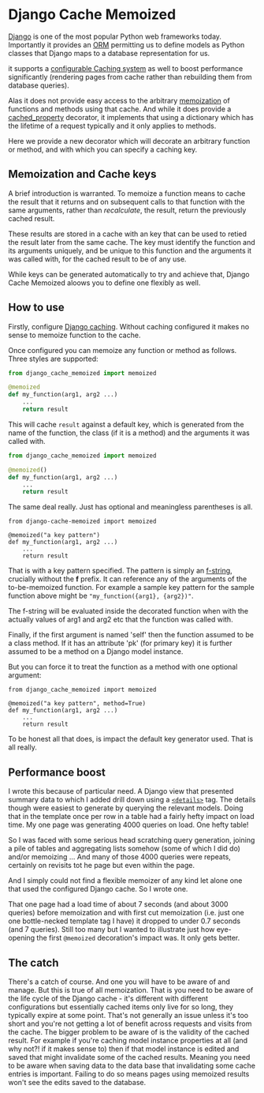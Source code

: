 # Django Cache Memoized

[Django](https://www.djangoproject.com/) is one of the most popular Python web frameworks today. Importantly it provides an [ORM](https://en.wikipedia.org/wiki/Object%E2%80%93relational_mapping) permitting us to define models as Python classes that Django maps to a database representation for us. 

it supports a [configurable Caching system](https://docs.djangoproject.com/en/4.0/topics/cache/) as well to boost performance significantly (rendering pages from cache rather than rebuilding them from database queries).

Alas it does not provide easy access to the arbitrary [memoization](https://en.wikipedia.org/wiki/Memoization) of functions and methods using that cache. And while it does provide a [cached_property](https://docs.djangoproject.com/en/4.0/ref/utils/#django.utils.functional.cached_property) decorator, it implements that using a dictionary which has the lifetime of a request typically and it only applies to methods.

Here we provide a new decorator which will decorate an arbitrary function or method, and with which you can specify a caching key.

## Memoization and Cache keys
A brief introduction is warranted. To memoize a function  means to cache the result that it returns and on subsequent calls to that function with the same arguments, rather than *recalculate*, the result, return the previously cached result.

These results are stored in a cache with an key that can be used to retied the result later from the same cache. The key must identify the function and its arguments uniquely, and be unique to this function and the arguments it was called with, for the cached result to be of any use. 

While keys can be generated automatically to try and achieve that,  Django Cache Memoized aloows you to define one flexibly as well.

## How to use

Firstly, configure [Django caching](https://docs.djangoproject.com/en/4.0/topics/cache/). Without caching configured it makes no sense to memoize function to the cache.

Once configured you can memoize any function or method as follows. Three styles are supported:

```python
from django_cache_memoized import memoized

@memoized
def my_function(arg1, arg2 ...)
    ...
    return result
```

This will cache `result` against a default key, which is generated from the name of the function,  the class (if it is a method) and the arguments it was called with.

```python
from django_cache_memoized import memoized

@memoized()
def my_function(arg1, arg2 ...)
    ...
    return result
```

The same deal really. Just has optional and meaningless parentheses is all.

```
from django-cache-memoized import memoized

@memoized("a key pattern")
def my_function(arg1, arg2 ...)
    ...
    return result
```

That is with a key pattern specified. The pattern is simply an [f-string](https://docs.python.org/3/reference/lexical_analysis.html#formatted-string-literals), crucially without the **f** prefix. It can reference any of the arguments of the to-be-memoized function. For example a sample key pattern for the sample function above might be `"my_function({arg1}, {arg2})"`.

The f-string will be evaluated inside the decorated function when with the actually values of arg1 and arg2 etc that the function was called with.

Finally, if the first argument is named 'self' then the function assumed to be a class method. If it has an attribute 'pk' (for primary key) it is further assumed to be a method on a Django model instance. 

But you can force it to treat the function as a method with one optional argument:

```
from django_cache_memoized import memoized

@memoized("a key pattern", method=True)
def my_function(arg1, arg2 ...)
    ...
    return result
```

To be honest all that does, is impact the default key generator used. That is all really.

## Performance boost

I wrote this because of particular need. A Django view that presented summary data to which I added drill down using a [`<details>`](https://www.w3schools.com/TAGS/tag_details.asp) tag. The details though were easiest to generate by querying the relevant models. Doing that in the template once per row in a table had a fairly hefty impact on load time. My one page was generating 4000 queries on load. One hefty table!

So I was faced with some serious head scratching query generation, joining a pile of tables and aggregating lists somehow (some of which I did do) and/or memoizing ... And many of those 4000 queries were repeats, certainly on revisits tot he page but even within the page. 

And I simply could not find a flexible memoizer of any kind let alone one that used the configured Django cache. So I wrote one.

That one page had a load time of about 7 seconds (and about 3000 queries) before memoization and with first cut memoization (i.e. just one one bottle-necked template tag I have) it dropped to under 0.7 seconds (and 7 queries). Still too many but I wanted to illustrate just how eye-opening the first `@memoized` decoration's impact was. It only gets better.

## The catch

There's a catch of course. And one you will have to be aware of and manage. But this is true of all memoization. That is you need to be aware of the life cycle of the Django cache - it's different with different configurations but essentially cached items only live for so long, they typically expire at some point. That's not generally an issue unless it's too short and you're not getting a lot of benefit across requests and visits from the cache. The bigger problem to be aware of is the validity of the cached result. For example if you're caching model instance properties at all (and why not?! if it makes sense to) then if that model instance is edited and saved that might invalidate some of the cached results. Meaning you need to be aware when saving data to the data base that invalidating some cache entries is important. Failing to do so means pages using memoized results won't see the edits saved to the database.





